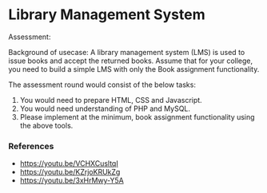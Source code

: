 # Library Management System

Assessment:

Background of usecase: A library management system (LMS) is used to
issue books and accept the returned books. Assume that for your college,
you need to build a simple LMS with only the Book assignment
functionality.

The assessment round would consist of the below tasks:

1. You would need to prepare HTML, CSS and Javascript.
2. You would need understanding of PHP and MySQL.
3. Please implement at the minimum, book assignment functionality using
the above tools.

### References
- https://youtu.be/VCHXCusltqI
- https://youtu.be/KZrjoKRUkZg
- https://youtu.be/3xHrMwy-Y5A
